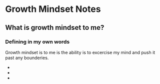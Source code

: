 # Growth Mindset Notes

## What is growth mindset to me?
### Defining in my own words

Growth mindset is to me is the ability is to excercise my mind and push it past any bounderies. 
<html>
  <ul>
    <li></li>
    <li></li>
    <li></li>
  </ul>
 </html>
  
   
